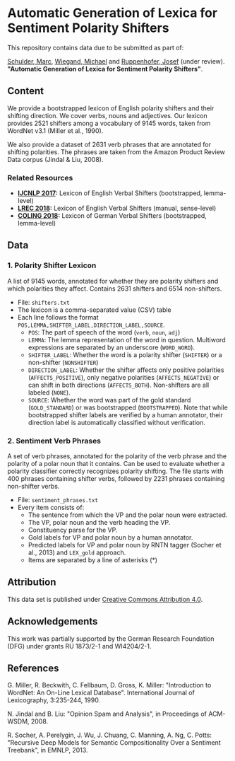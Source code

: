 # Automatic Generation of Lexica for Sentiment Polarity Shifters
This repository contains data due to be submitted as part of:

[Schulder, Marc](http://marc.schulder.info), [Wiegand, Michael](http://www.coli.uni-saarland.de/~miwieg/) and [Ruppenhofer, Josef](http://ruppenhofer.de/) (under review). **"Automatic Generation of Lexica for Sentiment Polarity Shifters"**.

## Content
We provide a bootstrapped lexicon of English polarity shifters and their shifting direction.
We cover verbs, nouns and adjectives.
Our lexicon provides 2521 shifters among a vocabulary of 9145 words, taken from WordNet v3.1 (Miller et al., 1990).

We also provide a dataset of 2631 verb phrases that are annotated for shifting polarities.
The phrases are taken from the Amazon Product Review Data corpus (Jindal & Liu, 2008).

### Related Resources
- **[IJCNLP 2017](https://github.com/uds-lsv/bootstrapped-lexicon-of-english-verbal-polarity-shifters):** Lexicon of English Verbal Shifters (bootstrapped, lemma-level)
- **[LREC 2018](https://github.com/uds-lsv/lexicon-of-english-verbal-polarity-shifters):** Lexicon of English Verbal Shifters (manual, sense-level)
- **[COLING 2018](https://github.com/uds-lsv/bootstrapped-lexicon-of-german-verbal-polarity-shifters):** Lexicon of German Verbal Shifters (bootstrapped, lemma-level)

## Data
### 1. Polarity Shifter Lexicon
A list of 9145 words, annotated for whether they are polarity shifters and which polarities they affect.
Contains 2631 shifters and 6514 non-shifters.

- File: `shifters.txt`
- The lexicon is a comma-separated value (CSV) table
- Each line follows the format `POS,LEMMA,SHIFTER_LABEL,DIRECTION_LABEL,SOURCE`.
  - `POS`: The part of speech of the word (`verb`, `noun`, `adj`)
  - `LEMMA`: The lemma representation of the word in question. Multiword expressions are separated by an underscore (`WORD_WORD`).
  - `SHIFTER_LABEL`: Whether the word is a polarity shifter (`SHIFTER`) or a non-shifter (`NONSHIFTER`)
  - `DIRECTION_LABEL`: Whether the shifter affects only positive polarities (`AFFECTS_POSITIVE`), only negative polarities (`AFFECTS_NEGATIVE`) or can shift in both directions (`AFFECTS_BOTH`). Non-shifters are all labeled (`NONE`).
  - `SOURCE`: Whether the word was part of the gold standard (`GOLD_STANDARD`) or was bootstrapped (`BOOTSTRAPPED`). Note that while bootstrapped shifter labels are verified by a human annotator, their direction label is automatically classified without verification.

### 2. Sentiment Verb Phrases
A set of verb phrases, annotated for the polarity of the verb phrase and the polarity of a polar noun that it contains.
Can be used to evaluate whether a polarity classifier correctly recognizes polarity shifting.
The file starts with 400 phrases containing shifter verbs, followed by 2231 phrases containing non-shifter verbs.

- File:  `sentiment_phrases.txt`
- Every item consists of:
  - The sentence from which the VP and the polar noun were extracted.
  - The VP, polar noun and the verb heading the VP.
  - Constituency parse for the VP.
  - Gold labels for VP and polar noun by a human annotator.
  - Predicted labels for VP and polar noun by RNTN tagger (Socher et al., 2013) and `LEX_gold` approach.
  - Items are separated by a line of asterisks (*)

## Attribution
This data set is published under [Creative Commons Attribution 4.0](https://github.com/uds-lsv/bootstrapped-lexicon-of-english-verbal-polarity-shifters/blob/master/LICENSE).

## Acknowledgements
This work was partially supported by the German Research Foundation (DFG) under grants RU 1873/2-1 and WI4204/2-1.

## References
G. Miller, R. Beckwith, C. Fellbaum, D. Gross, K. Miller: "Introduction to WordNet: An On-Line Lexical Database". International Journal of Lexicography, 3:235-244, 1990.

N. Jindal and B. Liu: "Opinion Spam and Analysis", in Proceedings of ACM-WSDM, 2008.

R. Socher, A. Perelygin, J. Wu, J. Chuang, C. Manning, A. Ng, C. Potts: "Recursive Deep Models for Semantic Compositionality Over a Sentiment Treebank", in EMNLP, 2013.
